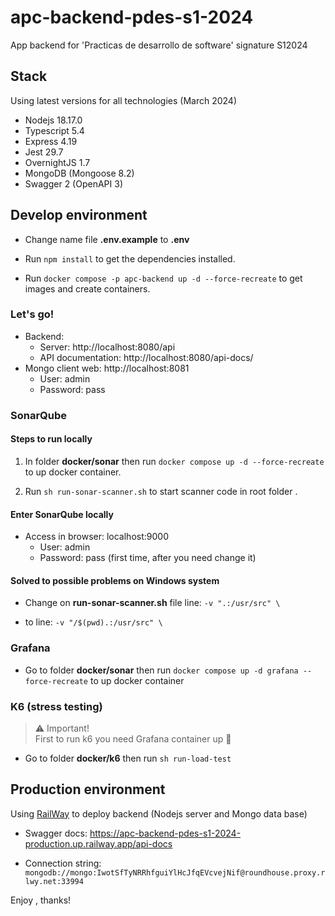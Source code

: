 # apc-backend-pdes-s1-2024

App backend for 'Practicas de desarrollo de software' signature S12024

## Stack

Using latest versions for all technologies (March 2024)

- Nodejs 18.17.0
- Typescript 5.4
- Express 4.19
- Jest 29.7
- OvernightJS 1.7
- MongoDB (Mongoose 8.2)
- Swagger 2 (OpenAPI 3)

## Develop environment

- Change name file **.env.example** to **.env**

- Run `npm install` to get the dependencies installed.

- Run `docker compose -p apc-backend up -d --force-recreate` to get images and create containers.

### Let's go!

- Backend:
  - Server: http://localhost:8080/api
  - API documentation: http://localhost:8080/api-docs/
- Mongo client web: http://localhost:8081 
  - User: admin
  - Password: pass

### SonarQube

#### Steps to run locally

1. In folder **docker/sonar** then run ```docker compose up -d --force-recreate``` to up docker container.

2. Run ```sh run-sonar-scanner.sh``` to start scanner code in root folder  .


#### Enter SonarQube locally

- Access in browser: localhost:9000
  - User: admin 
  - Password: pass (first time, after you need change it)


#### Solved to possible problems on Windows system

- Change on **run-sonar-scanner.sh** file line:
```-v ".:/usr/src" \```

- to line:
```-v "/$(pwd).:/usr/src" \```

### Grafana

- Go to folder **docker/sonar** then run ```docker compose up -d grafana --force-recreate``` to up docker container

### K6 (stress testing)

> ⚠️ Important!   
> First to run k6 you need Grafana container up 🚀

- Go to folder **docker/k6** then run ```sh run-load-test```


## Production environment

Using [RailWay](https://railway.app/) to deploy backend (Nodejs server and Mongo data base)

- Swagger docs: https://apc-backend-pdes-s1-2024-production.up.railway.app/api-docs

- Connection string: ```mongodb://mongo:IwotSfTyNRRhfguiYlHcJfqEVcvejNif@roundhouse.proxy.rlwy.net:33994```

Enjoy , thanks!
